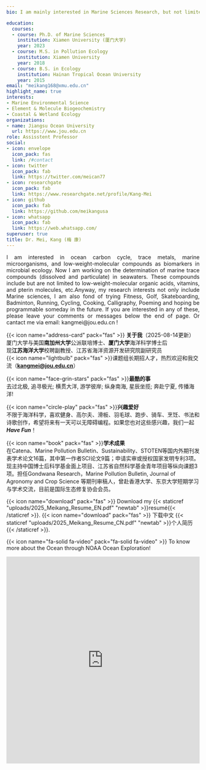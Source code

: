 ```yaml
--- 
bio: I am mainly interested in Marine Sciences Research, but not limited to Fitness, Golf, Skateboarding, Badminton, Running, Cycling, Cooking, Calligraphy, Poeming and maybe programmable in the future.

education:
  courses:
  - course: Ph.D. of Marine Sciences
    institution: Xiamen University (厦门大学)
    year: 2023
  - course: M.S. in Pollution Ecology
    institution: Xiamen University 
    year: 2018
  - course: B.S. in Ecology
    institution: Hainan Tropical Ocean University
    year: 2015
email: "meikang168@xmu.edu.cn"
highlight_name: true
interests:
- Marine Environmental Science
- Element & Molecule Biogeochemistry 
- Coastal & Wetland Ecology
organizations:
- name: Jiangsu Ocean University
  url: https://www.jou.edu.cn
role: Assisstent Professor
social:
- icon: envelope
  icon_pack: fas
  link: /#contact
- icon: twitter
  icon_pack: fab
  link: https://twitter.com/meican77
- icon: researchgate
  icon_pack: fab
  link: https://www.researchgate.net/profile/Kang-Mei
- icon: github
  icon_pack: fab
  link: https://github.com/meikangusa
- icon: whatsapp
  icon_pack: fab
  link: https://web.whatsapp.com/
superuser: true
title: Dr. Mei, Kang (梅 康)
---
```

<p style="text-align:justify">I am interested in ocean carbon cycle, trace metals, marine microorganisms, and low-weight-molecular compounds as biomarkers in microbial ecology. Now I am working on the determination of marine trace compounds (dissolved and particulate) in seawaters. These compounds include but are not limited to low-weight-molecular organic acids, vitamins, and pterin molecules, etc.Anyway, my research interests not only include Marine sciences, I am also fond of trying Fitness, Golf, Skateboarding, Badminton, Running, Cycling, Cooking, Calligraphy, Poeming and hoping be programmable someday in the future. If you are interested in any of these, please leave your comments or messages below the end of page. Or cantact me via email: kangmei@jou.edu.cn ! </p>

{{< icon name="address-card" pack="fas" >}} **关于我**（2025-08-14更新）<br>
厦门大学与美国**南加州大学**公派联培博士、**厦门大学**海洋科学博士后<br>
现**江苏海洋大学**校聘副教授、江苏省海洋资源开发研究院副研究员<br>
{{< icon name="lightbulb" pack="fas" >}}课题组长期招人才，热烈欢迎和我交流（**kangmei@jou.edu.cn**）

{{< icon name="face-grin-stars" pack="fas" >}}**最酷的事**<br>
去过北极, 追寻极光; 横贯大洋, 游学彼岸; 纵身南海, 星辰坐揽; 奔赴宁夏, 传播海洋!

{{< icon name="circle-play" pack="fas" >}}**兴趣爱好**<br>
不限于海洋科学，喜欢健身、高尔夫、滑板、羽毛球、跑步、骑车、烹饪、书法和诗歌创作，希望将来有一天可以无障碍编程。如果您也对这些感兴趣，我们一起***Have Fun***！

{{< icon name="book" pack="fas" >}}**学术成果**<br>
在Catena、Marine Pollution Bulletin、Sustainability、STOTEN等国内外期刊发表学术论文16篇，其中第一作者SCI论文9篇；申请实审或授权国家发明专利3项。现主持中国博士后科学基金面上项目、江苏省自然科学基金青年项目等纵向课题3项。担任Gondwana Research，Marine Pollution Bulletin, Journal of Agronomy and Crop Science 等期刊审稿人，曾赴香港大学、东京大学短期学习与学术交流，目前是国际生态修复协会会员。



{{< icon name="download" pack="fas" >}} Download my {{< staticref "uploads/2025_Meikang_Resume_EN.pdf" "newtab" >}}resumé{{< /staticref >}}.   {{< icon name="download" pack="fas" >}} 下载中文 {{< staticref "uploads/2025_Meikang_Resume_CN.pdf" "newtab" >}}个人简历{{< /staticref >}}.  

{{< icon name="fa-solid fa-video" pack="fa-solid fa-video" >}} To know more about the Ocean through NOAA Ocean Exploration!

<div style="justify-content: center; display: flex;">
<iframe width="960" height="540" 
  src="https://oceanexplorer.noaa.gov/video_playlist.html"
  frameborder="0" allow="accelerometer; autoplay; encrypted-media;
  gyroscope; picture-in-picture" allowfullscreen>
  </iframe>


